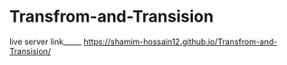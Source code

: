 # Transfrom-and-Transision
live server link_____ https://shamim-hossain12.github.io/Transfrom-and-Transision/
